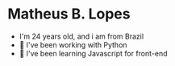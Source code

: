 # Matheus B. Lopes
- I'm 24 years old, and i am from Brazil
- 🔭 I've been working with Python
- 🌱 I've been learning Javascript for front-end

<!--
**MatheusBLopes/MatheusBLopes** is a ✨ _special_ ✨ repository because its `README.md` (this file) appears on your GitHub profile.

Here are some ideas to get you started:

- 🔭 I’m currently working on ...
- 🌱 I’m currently learning ...
- 👯 I’m looking to collaborate on ...
- 🤔 I’m looking for help with ...
- 💬 Ask me about ...
- 📫 How to reach me: ...
- 😄 Pronouns: ...
- ⚡ Fun fact: ...
-->
